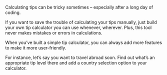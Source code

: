 Calculating tips can be tricky sometimes – especially after a long day of coding.

If you want to save the trouble of calculating your tips manually, just build your own tip calculator you can use whenever, wherever. Plus, this tool never makes mistakes or errors in calculations.

When you’ve built a simple tip calculator, you can always add more features to make it more user-friendly.

For instance, let’s say you want to travel abroad soon. Find out what’s an appropriate tip level there and add a country selection option to your calculator.